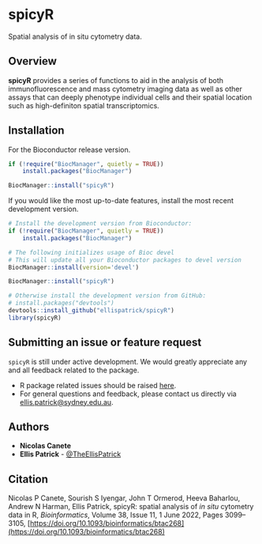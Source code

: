 # spicyR

Spatial analysis of in situ cytometry data.

## Overview


**spicyR** provides a series of functions to aid in the analysis of both 
    immunofluorescence and mass cytometry imaging data as well as other assays that 
    can deeply phenotype individual cells and their spatial location such as 
    high-definiton spatial transcriptomics. 

## Installation

For the Bioconductor release version.
```r
if (!require("BiocManager", quietly = TRUE))
    install.packages("BiocManager")

BiocManager::install("spicyR")
```

If you would like the most up-to-date features, install the most recent development version.
```r
# Install the development version from Bioconductor:
if (!require("BiocManager", quietly = TRUE))
    install.packages("BiocManager")

# The following initializes usage of Bioc devel
# This will update all your Bioconductor packages to devel version
BiocManager::install(version='devel')

BiocManager::install("spicyR")

# Otherwise install the development version from GitHub:
# install.packages("devtools")
devtools::install_github("ellispatrick/spicyR")
library(spicyR)
```

## Submitting an issue or feature request

`spicyR` is still under active development. We would greatly appreciate any and 
all feedback related to the package.

* R package related issues should be raised [here](https://github.com/ellispatrick/spicyR/issues).
* For general questions and feedback, please contact us directly via [ellis.patrick@sydney.edu.au](mailto:ellis.patrick@sydney.edu.au).


## Authors

* **Nicolas Canete**
* **Ellis Patrick**  - [@TheEllisPatrick](https://twitter.com/TheEllisPatrick)

## Citation

<div class="oxford-citation-text">

Nicolas P Canete, Sourish S Iyengar, John T Ormerod, Heeva Baharlou, Andrew N Harman, Ellis Patrick, spicyR: spatial analysis of _in situ_ cytometry data in R, _Bioinformatics_, Volume 38, Issue 11, 1 June 2022, Pages 3099–3105, [https://doi.org/10.1093/bioinformatics/btac268](https://doi.org/10.1093/bioinformatics/btac268)

</div>